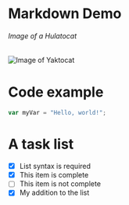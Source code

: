 # Markdown Demo

###### Image of a Hulatocat
![Image of Yaktocat](https://octodex.github.com/images/yaktocat.png)


# Code example 

``` javascript
var myVar = "Hello, world!";
```

# A task list 
- [x] List syntax is required
- [x] This item is complete
- [ ] This item is not complete
- [x] My addition to the list
